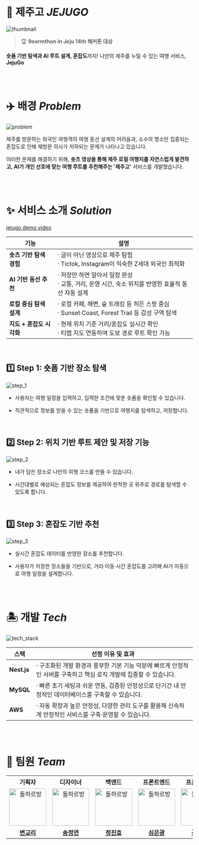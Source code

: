 # 🍊 제주고 _JEJUGO_

![thumbnail](https://github.com/user-attachments/assets/23f28deb-ce28-419a-b5d7-d196502d989c)

> 🏆 <b>9oormthon in Jeju 14th 해커톤 대상</b><br />

**숏폼 기반 탐색과 AI 루트 설계, 혼잡도**까지! 나만의 제주를 누릴 수 있는 여행 서비스, **JejuGo**

<br /><br />

# ✈️ 배경 _Problem_

![problem](https://github.com/user-attachments/assets/05cbbd4a-aaac-430d-83dd-a261c715314f)

제주를 방문하는 외국인 여행객의 여행 동선 설계의 어려움과, 소수의 명소만 집중되는 혼잡도로 인해 재방문 의사가 저하되는 문제가 나타나고 있습니다.

이러한 문제를 해결하기 위해, **숏츠 영상을 통해 제주 로컬 여행지를 자연스럽게 발견하고, AI가 개인 선호에 맞는 여행 루트를 추천해주는 '제주고'** 서비스를 개발했습니다.

<br /><br />

# ✨ 서비스 소개 _Solution_

[jejugo demo video](https://github.com/user-attachments/assets/4283987d-ac4f-495c-8417-9927a02068bb)

|        **기능**         |                **설명**                |
| --------------------- | ------------------------------------ |
| **숏츠 기반 탐색 경험**  | · 글이 아닌 영상으로 제주 탐험 <br /> · Tictok, Instagram이 익숙한 Z세대 외국인 최적화 |
| **AI 기반 동선 추천**  | · 저장만 하면 알아서 일정 완성 <br /> · 교통, 거리, 운영 시간, 숙소 위치를 반영한 효율적 동선 자동 설계 |
| **로컬 중심 탐색 설계**  | · 로컬 카페, 해변, 숲 트래킹 등 히든 스팟 중심 <br /> · Sunset Coast, Forest Trail 등 감성 구역 탐색 |
| **지도 + 혼잡도 시각화**  | · 현재 위치 기준 거리/혼잡도 실시간 확인 <br /> · 티맵 지도 연동하여 도보 경로 루트 확인 가능 |

<br />

## 1️⃣ Step 1: 숏폼 기반 장소 탐색

![step_1](https://github.com/user-attachments/assets/23866bfd-7839-418e-b3f0-134a7e625d53)

- 사용자는 여행 일정을 입력하고, 입력한 조건에 맞춘 숏폼을 확인할 수 있습니다.

- 직관적으로 정보를 얻을 수 있는 숏폼을 기반으로 여행지를 탐색하고, 저장합니다.

<br />

## 2️⃣ Step 2: 위치 기반 루트 제안 및 저장 기능

![step_2](https://github.com/user-attachments/assets/097fb06f-f4e6-43cd-915d-3434a015444a)

- 내가 담은 장소로 나만의 여행 코스를 만들 수 있습니다.

- 시간대별로 예상되는 혼잡도 정보를 제공하여 한적한 곳 위주로 경로를 탐색할 수 있도록 합니다.

<br />

## 3️⃣ Step 3: 혼잡도 기반 추천

![step_3](https://github.com/user-attachments/assets/f9b9092b-cd18-45e8-bfa0-851e2b55887c)

- 실시간 혼잡도 데이터를 반영한 장소를 추천합니다.

- 사용자가 저장한 장소들을 기반으로, 거리·이동·시간 혼잡도를 고려해 AI가 자동으로 여행 일정을 설계합니다.

<br /><br />

# 🏝️ 개발 _Tech_

![tech_stack](https://github.com/user-attachments/assets/62726373-3f2b-4acc-ac5b-096afd0b0131)

| **스택**         | **선정 이유 및 효과**                                                                                                                                                                                                                                         |
| ---------------- | ------------------------------------------------------------------------------------------------------------------------------------------------------------------------------------------------------------------------------------------------------------- |
| **Nest.js**      | · 구조화된 개발 환경과 풍부한 기본 기능 덕분에 빠르게 안정적인 서버를 구축하고 핵심 로직 개발에 집중할 수 있습니다. |
| **MySQL** | · 빠른 초기 세팅과 쉬운 연동, 검증된 안정성으로 단기간 내 안정적인 데이터베이스를 구축할 수 있습니다. |
| **AWS**          | · 자동 확장과 높은 안정성, 다양한 관리 도구를 활용해 신속하게 안정적인 서비스를 구축·운영할 수 있습니다. |

<br /><br />

# 🏅 팀원 _Team_

<table>
  <tr>
    <th>기획자</th>
    <th>디자이너</th>
    <th>백엔드</th>
    <th>프론트엔드</th>
    <th>프론트엔드</th>
  </tr>
  <tr>
    <td align="center">
      <img width="100" alt="돌하르방" src="https://github.com/user-attachments/assets/34eb29fd-d0f4-408b-8080-4213557e9bac" />
    </td>
    <td align="center">
      <img width="100" alt="돌하르방" src="https://github.com/user-attachments/assets/34eb29fd-d0f4-408b-8080-4213557e9bac" />
    </td>
    <td align="center">
      <img width="100" alt="돌하르방" src="https://github.com/user-attachments/assets/34eb29fd-d0f4-408b-8080-4213557e9bac" />
    </td>
    <td align="center">
      <img width="100" alt="돌하르방" src="https://github.com/user-attachments/assets/34eb29fd-d0f4-408b-8080-4213557e9bac" />
    </td>
    <td align="center">
      <img width="100" alt="돌하르방" src="https://github.com/user-attachments/assets/34eb29fd-d0f4-408b-8080-4213557e9bac" />
    </td>
  </tr>
  <tr>
    <td align="center">
      <a href="mailto:8clara@gachon.ac.kr" ><b>변교리</b></a>
    </td>
    <td align="center">
      <a href="mailto:s94291495@gmail.com"><b>송정연</b></a>
    </td>
    <td align="center">
      <a href="https://github.com/jinhyo" target="_blank" rel="noopener noreferrer"><b>정진효</b></a>
    </td>
    <td align="center">
      <a href="https://github.com/eungwang1" target="_blank" rel="noopener noreferrer"><b>심은광</b></a>
    </td>
    <td align="center">
      <a href="https://github.com/hansololiviakim" target="_blank" rel="noopener noreferrer"><b>김한솔</b></a>
    </td>
  </tr>
</table>
